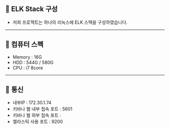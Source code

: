 ## 🔎 ELK Stack 구성 
* 저희 프로젝트는 하나의 리눅스에 ELK 스택을 구성하였습니다.

-----------------------------------------

## 💾 컴퓨터 스펙
* Memory : 16G
* HDD : 544G / 580G
* CPU : i7 8core

-----------------------------------------

## 📡 통신
* 내부IP : 172.30.1.74
* 키바나 웹 내부 접속 포트 : 5601
* 키바나 웹 외부 접속 포트 : 
* 엘라스틱 사용 포트 : 9200
